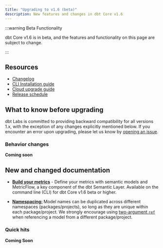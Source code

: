 ```yaml
---
title: "Upgrading to v1.6 (beta)"
description: New features and changes in dbt Core v1.6
---
```


:::warning Beta Functionality

dbt Core v1.6 is in beta, and the features and functionality on this page are subject to change.

:::

## Resources

- [Changelog](https://github.com/dbt-labs/dbt-core/blob/main/CHANGELOG.md)
- [CLI Installation guide](/docs/core/installation)
- [Cloud upgrade guide](/docs/dbt-versions/upgrade-core-in-cloud)
- [Release schedule](https://github.com/dbt-labs/dbt-core/issues/7481)

## What to know before upgrading

dbt Labs is committed to providing backward compatibility for all versions 1.x, with the exception of any changes explicitly mentioned below. If you encounter an error upon upgrading, please let us know by [opening an issue](https://github.com/dbt-labs/dbt-core/issues/new).

### Behavior changes

**Coming soon**


## New and changed documentation

- [**Build your metrics**](/docs/build/build-metrics-intro) - Define your metrics with semantic models and MetricFlow, a key component of the dbt Semantic Layer. Available on the command line (CLI) for dbt Core v1.6 beta or higher.

- [**Namespacing:**](/faqs/Models/unique-model-names) Model names can be duplicated across different namespaces (packages/projects), so long as they are unique within each package/project. We strongly encourage using [two-argument `ref`](/reference/dbt-jinja-functions/ref#two-argument-variant) when referencing a model from a different package/project.

### Quick hits

**Coming Soon**
